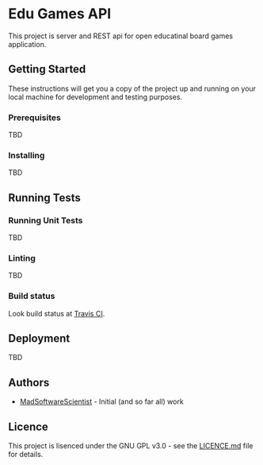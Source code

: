 # Edu Games API

This project is server and REST api for open educatinal board games application.

## Getting Started

These instructions will get you a copy of the project up and running on your local machine for development and testing purposes.

### Prerequisites

TBD

### Installing

TBD

## Running Tests

### Running Unit Tests

TBD

### Linting

TBD

### Build status

Look build status at [Travis CI](https://travis-ci.org/MadSoftwareScientist/edu-games-api).

## Deployment

TBD

## Authors
* [MadSoftwareScientist](https://github.com/MadSoftwareScientist/) - Initial (and so far all) work

## Licence

This project is lisenced under the GNU GPL v3.0 - see the [LICENCE.md](https://github.com/MadSoftwareScientist/edu-games-api/blob/master/LICENSE) file for details.
